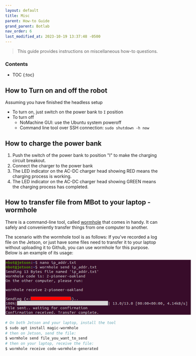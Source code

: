 ```yaml
---
layout: default
title: Misc
parent: How-to Guide
grand_parent: Botlab
nav_order: 6
last_modified_at: 2023-10-19 13:37:48 -0500
---
```


> This guide provides instructions on miscellaneous how-to questions.

### Contents
* TOC
{:toc}

## How to Turn on and off the robot

Assuming you have finished the headless setup
- To turn on, just switch on the power bank to `I` position
- To turn off
    - NoMachine GUI: use the Ubuntu system poweroff
    - Command line tool over SSH connection: `sudo shutdown -h now`

 
## How to charge the power bank
1. Push the switch of the power bank to position "I" to make the charging circuit breakout. 
2. Connect the charger to the power bank
3. The LED indicator on the AC-DC charger head showing RED means the charging process is working. 
4. The LED indicator on the AC-DC charger head showing GREEN means the charging process has completed. 

## How to transfer file from MBot to your laptop - wormhole

There is a command-line tool, called [wormhole](https://magic-wormhole.readthedocs.io/en/latest/welcome.html) that comes in handy. It can safely and conveniently transfer things from one computer to another.

The scenario with the wormhole tool is as follows: If you've recorded a log file on the Jetson, or just have some files need to transfer it to your laptop without uploading it to Github, you can use wormhole for this purpose. Below is an example of its usage:

<a class="image-link" href="/assets/images/botlab/how-to/wormhole-tool.png">
<img src="/assets/images/botlab/how-to/wormhole-tool.png" alt=" " style="max-width:600px;"/>
</a>

```bash
# On both Jetson and your laptop, install the tool
$ sudo apt install magic-wormhole
# then on Jetson, send the file:
$ wormhole send file_you_want_to_send
# then on your laptop, receive the file:
$ wormhole receive code-wormhole-generated
```
